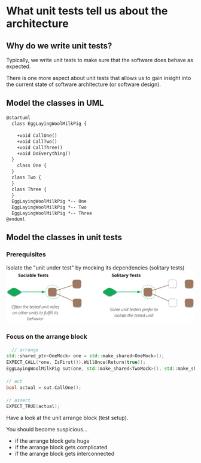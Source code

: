 # What unit tests tell us about the architecture

## Why do we write unit tests?
Typically, we write unit tests to make sure that the software does behave as expected.

There is one more aspect about unit tests that allows us to gain insight into the current state of software architecture (or software design).
## Model the classes in UML
```plantuml
@startuml
  class EggLayingWoolMilkPig {
    
    +void CallOne()
    +void CallTwo()
    +void CallThree()
    +void DoEverything()
  }
    class One {
  }
  class Two {
  }
  class Three {
  }
  EggLayingWoolMilkPig *-- One
  EggLayingWoolMilkPig *-- Two
  EggLayingWoolMilkPig *-- Three
@enduml
```
## Model the classes in unit tests
### Prerequisites
Isolate the "unit under test" by mocking its dependencies (solitary tests)  
![Solitary Tests](two_approaches_of_unit_testing.png)
### Focus on the arrange block
```c++
  // arrange
std::shared_ptr<OneMock> one = std::make_shared<OneMock>();
EXPECT_CALL(*one, IsFirst()).WillOnce(Return(true));
EggLayingWoolMilkPig sut(one, std::make_shared<TwoMock>(), std::make_shared<ThreeMock>());

// act
bool actual = sut.CallOne();

// assert
EXPECT_TRUE(actual);
```
Have a look at the unit arrange block (test setup).

You should become suspicious...
* if the arrange block gets huge
* if the arrange block gets complicated
* if the arrange block gets interconnected


